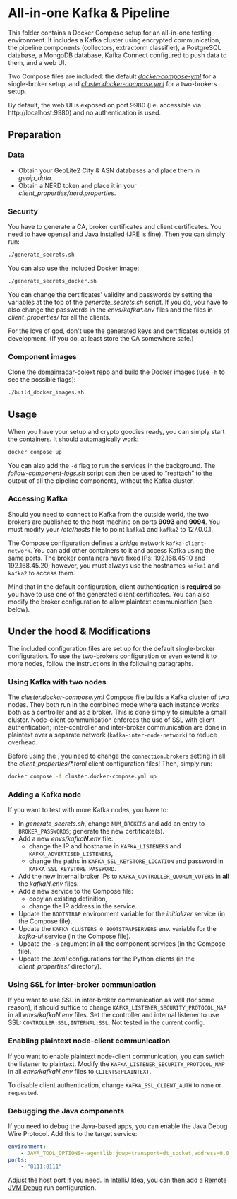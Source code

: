 # All-in-one Kafka & Pipeline

This folder contains a Docker Compose setup for an all-in-one testing environment. It includes a Kafka cluster using encrypted communication, the pipeline components (collectors, extractorm classifier), a PostgreSQL database, a MongoDB database, Kafka Connect configured to push data to them, and a web UI.

Two Compose files are included: the default [*docker-compose-yml*](./docker-compose.yml) for a single-broker setup, and [*cluster.docker-compose.yml*](./cluster.docker-compose.yml) for a two-brokers setup. 

By default, the web UI is exposed on port 9980 (i.e. accessible via http://localhost:9980) and no authentication is used.

## Preparation

### Data

- Obtain your GeoLite2 City & ASN databases and place them in *geoip\_data*.
- Obtain a NERD token and place it in your *client\_properties/nerd.properties*.

### Security

You have to generate a CA, broker certificates and client certificates. You need to have openssl and Java installed (JRE is fine). Then you can simply run:

```bash
./generate_secrets.sh
``` 

You can also use the included Docker image:

```bash
./generate_secrets_docker.sh
```

You can change the certificates' validity and passwords by setting the variables at the top of the *generate_secrets.sh* script. If you do, you have to also change the passwords in the _envs/kafka\*.env_ files and the files in _client\_properties/_ for all the clients.

For the love of god, don't use the generated keys and certificates outside of development. (If you do, at least store the CA somewhere safe.)

### Component images

Clone the [domainradar-colext](https://github.com/nesfit/domainradar-colext/) repo and build the Docker images (use `-h` to see the possible flags):

```bash
./build_docker_images.sh
```

## Usage

When you have your setup and crypto goodies ready, you can simply start the containers. It should automagically work:

```bash
docker compose up
```

You can also add the `-d` flag to run the services in the background. The [*follow-component-logs.sh*](./follow-component-logs.sh) script can then be used to “reattach” to the output of all the pipeline components, without the Kafka cluster.

### Accessing Kafka

Should you need to connect to Kafka from the outside world, the two brokers are published to the host machine on ports **9093** and **9094**. You must modify your */etc/hosts* file to point `kafka1` and `kafka2` to 127.0.0.1.

The Compose configuration defines a *bridge* network `kafka-client-network`. You can add other containers to it and access Kafka using the same ports. The broker containers have fixed IPs: 192.168.45.10 and 192.168.45.20; however, you must always use the hostnames `kafka1` and `kafka2` to access them.

Mind that in the default configuration, client authentication is **required** so you have to use one of the generated client certificates. You can also modify the broker configuration to allow plaintext communication (see below).

## Under the hood & Modifications

The included configuration files are set up for the default single-broker configuration. To use the two-brokers configuration or even extend it to more nodes, follow the instructions in the following paragraphs.

### Using Kafka with two nodes

The *cluster.docker-compose.yml* Compose file builds a Kafka cluster of two nodes. They both run in the combined mode where each instance works both as a controller and as a broker. This is done simply to simulate a small cluster. Node-client communication enforces the use of SSL with client authentication; inter-controller and inter-broker communication are done in plaintext over a separate network (`kafka-inter-node-network`) to reduce overhead.

Before using the , you need to change the `connection.brokers` setting in all the *client\_properties/\*.toml* client configuration files! Then, simply run:

```bash
docker compose -f cluster.docker-compose.yml up
```

### Adding a Kafka node

If you want to test with more Kafka nodes, you have to:
- In *generate_secrets.sh*, change `NUM_BROKERS` and add an entry to `BROKER_PASSWORDS`; generate the new certificate(s).
- Add a new _envs/kafka**N**.env_ file:
    - change the IP and hostname in `KAFKA_LISTENERS` and `KAFKA_ADVERTISED_LISTENERS`,
    - change the paths in `KAFKA_SSL_KEYSTORE_LOCATION` and password in `KAFKA_SSL_KEYSTORE_PASSWORD`.
- Add the new internal broker IPs to `KAFKA_CONTROLLER_QUORUM_VOTERS` in **all** the *kafkaN.env* files.
- Add a new service to the Compose file:
    - copy an existing definition,
    - change the IP address in the service.
- Update the `BOOTSTRAP` environment variable for the _initializer_ service (in the Compose file).
- Update the `KAFKA_CLUSTERS_0_BOOTSTRAPSERVERS` env. variable for the _kafka-ui_ service (in the Compose file).
- Update the `-s` argument in all the component services (in the Compose file).
- Update the *.toml* configurations for the Python clients (in the *client\_properties/* directory).

### Using SSL for inter-broker communication

If you want to use SSL in inter-broker communication as well (for some reason), it should suffice to change `KAFKA_LISTENER_SECURITY_PROTOCOL_MAP` in all *envs/kafkaN.env* files. Set the controller and internal listener to use SSL: `CONTROLLER:SSL,INTERNAL:SSL`. Not tested in the current config.

### Enabling plaintext node-client communication

If you want to enable plaintext node-client communication, you can switch the listener to plaintext. Modify the `KAFKA_LISTENER_SECURITY_PROTOCOL_MAP` in all *envs/kafkaN.env* files to `CLIENTS:PLAINTEXT`.

To disable client authentication, change `KAFKA_SSL_CLIENT_AUTH` to `none` or `requested`.

### Debugging the Java components

If you need to debug the Java-based apps, you can enable the Java Debug Wire Protocol. Add this to the target service:

```yaml
environment:
    - JAVA_TOOL_OPTIONS=-agentlib:jdwp=transport=dt_socket,address=0.0.0.0:8111,server=y,suspend=n
ports:
    - "8111:8111"
```

Adjust the host port if you need. In IntelliJ Idea, you can then add a [Remote JVM Debug](https://www.jetbrains.com/help/idea/tutorial-remote-debug.html#create-run-configurations) run configuration.
